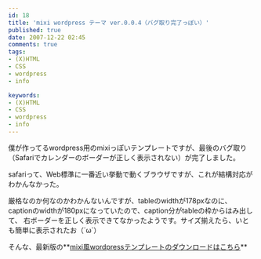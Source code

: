 ```yaml
---
id: 18
title: 'mixi wordpress テーマ ver.0.0.4（バグ取り完了っぽい）'
published: true
date: 2007-12-22 02:45
comments: true
tags:
- (X)HTML
- CSS
- wordpress
- info

keywords:
- (X)HTML
- CSS
- wordpress
- info
---
```

僕が作ってるwordpress用のmixiっぽいテンプレートですが、最後のバグ取り（Safariでカレンダーのボーダーが正しく表示されない）が完了しました。

safariって、Web標準に一番近い挙動で動くブラウザですが、これが結構対応がわかんなかった。

厳格なのか何なのかわかんないんですが、tableのwidthが178pxなのに、captionのwidthが180pxになっていたので、caption分がtableの枠からはみ出して、 右ボーダーを正しく表示できてなかったようです。サイズ揃えたら、いとも簡単に表示されたお（´ω`）

そんな、最新版の**[mixi風wordpressテンプレートのダウンロードはこちら](http://www.ikepo.com/ "mixi風wordpressテンプレートのダウンロードはこちら")**

